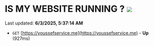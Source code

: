 # IS MY WEBSITE RUNNING ? [![](https://img.shields.io/static/v1?label=Sponsor&message=%E2%9D%A4&logo=GitHub&color=%23fe8e86)](https://github.com/sponsors/Youssef-Lehmam)

Last updated: **6/3/2025, 5:37:14 AM**

- `GET` [https://youssefservice.me](https://youssefservice.me) - **Up** (927ms)
